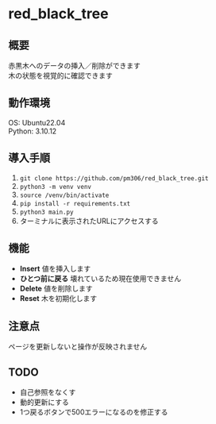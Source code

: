 # red_black_tree

## 概要
赤黒木へのデータの挿入／削除ができます  
木の状態を視覚的に確認できます

## 動作環境
OS: Ubuntu22.04  
Python: 3.10.12

## 導入手順
1.  ```git clone https://github.com/pm306/red_black_tree.git```
2.  ```python3 -m venv venv```
3.  ```source /venv/bin/activate```
4.  ```pip install -r requirements.txt```
5.  ```python3 main.py```
6.  ターミナルに表示されたURLにアクセスする

## 機能
* **Insert**
 値を挿入します
* **ひとつ前に戻る**
 壊れているため現在使用できません
* **Delete**
 値を削除します
* **Reset**
 木を初期化します

## 注意点
ページを更新しないと操作が反映されません

## TODO
* 自己参照をなくす
* 動的更新にする
* 1つ戻るボタンで500エラーになるのを修正する
